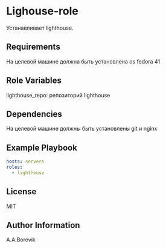 Lighouse-role
=========

Устанавливает lighthouse.

Requirements
------------

На целевой машине должна быть установлена os fedora 41

Role Variables
--------------

lighthouse_repo: репозиторий lighthouse

Dependencies
------------

На целевой машине должны быть установлены git и nginx

Example Playbook
----------------

```yml
hosts: servers
roles:
  - lighthouse
```

License
-------

MIT

Author Information
------------------

A.A.Borovik

